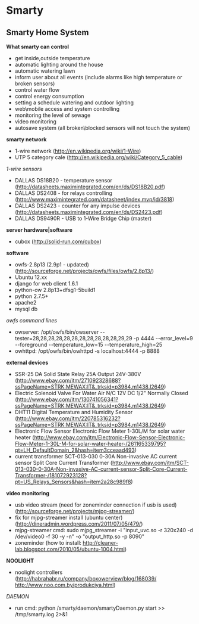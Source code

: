 Smarty
==============

Smarty Home System
--------------

**What smarty can control**
- get inside,outside temperature
- automatic lighting around the house
- automatic watering lawn
- inform user about all events (include alarms like high temperature or broken sensors)
- control water flow
- control energy consumption
- setting a schedule watering and outdoor lighting
- web\mobile access and system controlling
- monitoring the level of sewage
- video monitoring
- autosave system (all broken\blocked sensors will not touch the system)

**smarty network**
- 1-wire network (http://en.wikipedia.org/wiki/1-Wire)
- UTP 5 category cale (http://en.wikipedia.org/wiki/Category_5_cable)

*1-wire sensors*
- DALLAS DS18B20 - temperature sensor (http://datasheets.maximintegrated.com/en/ds/DS18B20.pdf)
- DALLAS DS2408 - for relays controlling (http://www.maximintegrated.com/datasheet/index.mvp/id/3818)
- DALLAS DS2423 - counter for any impulse devices (http://datasheets.maximintegrated.com/en/ds/DS2423.pdf)
- DALLAS DS9490R - USB to 1-Wire Bridge Chip (master)

**server hardware|software**
- cubox (http://solid-run.com/cubox)


**software**
- owfs-2.8p13 (2.9p1 - updated) (http://sourceforge.net/projects/owfs/files/owfs/2.8p13/)
- Ubuntu 12.xx
- django for web client 1.6.1
- python-ow 2.8p13+dfsg1-5build1
- python 2.7.5+
- apache2
- mysql db

*owfs command lines*
- owserver: /opt/owfs/bin/owserver --tester=28,28,28,28,28,28,28,28,28,28,28,29,29 -p 4444 --error_level=9 --foreground --temperature_low=15 --temperature_high=25
- owhttpd: /opt/owfs/bin/owhttpd -s localhost:4444 -p 8888

**external devices**
- SSR-25 DA Solid State Relay 25A Output 24V-380V (http://www.ebay.com/itm/271092328688?ssPageName=STRK:MEWAX:IT&_trksid=p3984.m1438.l2649)
- Electric Solenoid Valve For Water Air N/C 12V DC 1/2" Normally Closed (http://www.ebay.com/itm/130741056341?ssPageName=STRK:MEWAX:IT&_trksid=p3984.m1438.l2649)
- DHT11 Digital Temperature and Humidity Sensor (http://www.ebay.com/itm/220785316232?ssPageName=STRK:MEWAX:IT&_trksid=p3984.m1438.l2649)
- Electronic Flow Sensor Electronic Flow Meter 1-30L/M for solar water heater (http://www.ebay.com/itm/Electronic-Flow-Sensor-Electronic-Flow-Meter-1-30L-M-for-solar-water-heater-/261165339795?pt=LH_DefaultDomain_2&hash=item3cceaad493)
- current transformer SCT-013-030 0-30A Non-invasive AC current sensor Split Core Current Transformer (http://www.ebay.com/itm/SCT-013-030-0-30A-Non-invasive-AC-current-sensor-Split-Core-Current-Transformer-/181072923128?pt=US_Relays_Sensors&hash=item2a28c989f8)

**video monitoring**
- usb video stream (need for zoneminder connection if usb is used) (http://sourceforge.net/projects/mjpg-streamer/)
- fix for mjpg-streamer install (ubuntu center) (http://dineradmin.wordpress.com/2011/07/05/479/)
- mjpg-streamer cmd: sudo mjpg_streamer -i "input_uvc.so -r 320x240 -d /dev/video0 -f 30 -y -n" -o "output_http.so -p 8090"
- zoneminder (how to install: http://cleaner-lab.blogspot.com/2010/05/ubuntu-1004.html)

**NOOLIGHT**
- noolight controllers (http://habrahabr.ru/company/boxowerview/blog/168039/ http://www.noo.com.by/produkciya.html)

*DAEMON*
- run cmd: python /smarty/daemon/smartyDaemon.py start >> /tmp/smarty.log 2>&1




